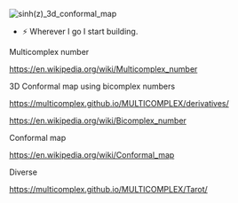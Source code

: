 ![sinh(z)_3d_conformal_map](https://user-images.githubusercontent.com/75379917/110993538-b66ee580-8377-11eb-8d77-c9751b14faea.png)

- ⚡ Wherever I go I start building.

Multicomplex number

https://en.wikipedia.org/wiki/Multicomplex_number

3D Conformal map using bicomplex numbers

https://multicomplex.github.io/MULTICOMPLEX/derivatives/

https://en.wikipedia.org/wiki/Bicomplex_number

Conformal map

https://en.wikipedia.org/wiki/Conformal_map


Diverse

https://multicomplex.github.io/MULTICOMPLEX/Tarot/
